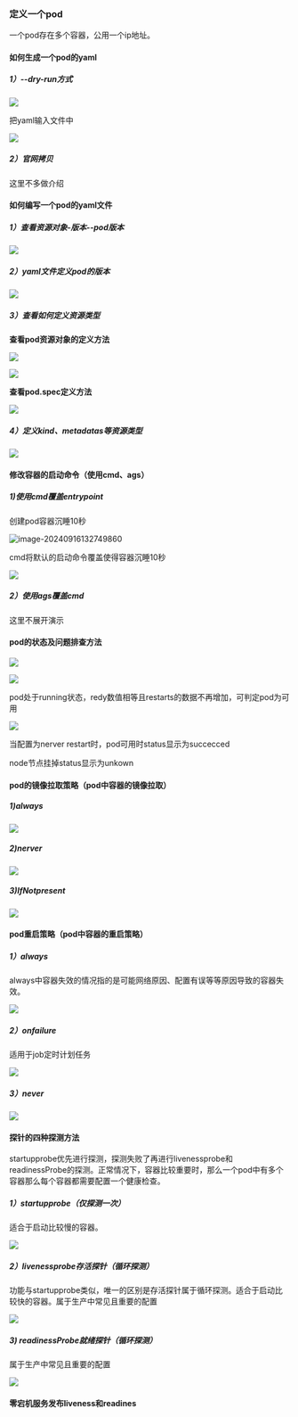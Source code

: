 ### 定义一个pod

一个pod存在多个容器，公用一个ip地址。

#### 如何生成一个pod的yaml

##### 1）--dry-run方式

![](https://raw.githubusercontent.com/zoowemama1930/DMimagest1/main/202409161302578.png)

把yaml输入文件中

![](https://raw.githubusercontent.com/zoowemama1930/DMimagest1/main/202409161303797.png)

##### 2）官网拷贝

这里不多做介绍

#### 如何编写一个pod的yaml文件

##### 1）查看资源对象-版本--pod版本

![](https://raw.githubusercontent.com/zoowemama1930/DMimagest1/main/202409161307617.png)

##### 2）yaml文件定义pod的版本

![](https://raw.githubusercontent.com/zoowemama1930/DMimagest1/main/202409161306224.png)

##### 3）查看如何定义资源类型

**查看pod资源对象的定义方法**

![](https://raw.githubusercontent.com/zoowemama1930/DMimagest1/main/202409161335425.png)

![](https://raw.githubusercontent.com/zoowemama1930/DMimagest1/main/202409161311763.png)

**查看pod.spec定义方法**

![](https://raw.githubusercontent.com/zoowemama1930/DMimagest1/main/202409161325754.png)



##### 4）定义kind、metadatas等资源类型

![](https://raw.githubusercontent.com/zoowemama1930/DMimagest1/main/202409161316664.png)

#### 修改容器的启动命令（使用cmd、ags）

##### 1)使用cmd覆盖entrypoint

创建pod容器沉睡10秒

![image-20240916132749860](C:/Users/ZOOWEMAMA/AppData/Roaming/Typora/typora-user-images/image-20240916132749860.png)

cmd将默认的启动命令覆盖使得容器沉睡10秒

![](https://raw.githubusercontent.com/zoowemama1930/DMimagest1/main/202409161329515.png)

##### 2）使用ags覆盖cmd

这里不展开演示

#### pod的状态及问题排查方法

![](https://raw.githubusercontent.com/zoowemama1930/DMimagest1/main/202409161336017.png)

![](https://raw.githubusercontent.com/zoowemama1930/DMimagest1/main/202409161336523.png)

pod处于running状态，redy数值相等且restarts的数据不再增加，可判定pod为可用

![](https://raw.githubusercontent.com/zoowemama1930/DMimagest1/main/202409161341151.png)

当配置为nerver restart时，pod可用时status显示为succecced

node节点挂掉status显示为unkown

#### pod的镜像拉取策略（pod中容器的镜像拉取）

##### 1)always

![](https://raw.githubusercontent.com/zoowemama1930/DMimagest1/main/202409161352262.png)

##### 2)nerver

![](https://raw.githubusercontent.com/zoowemama1930/DMimagest1/main/202409161352215.png)

#####  3)IfNotpresent

![](https://raw.githubusercontent.com/zoowemama1930/DMimagest1/main/202409161353077.png)

 

####  pod重启策略（pod中容器的重启策略）

##### 1）always

always中容器失效的情况指的是可能网络原因、配置有误等等原因导致的容器失效。

![](https://raw.githubusercontent.com/zoowemama1930/DMimagest1/main/202409161411555.png)

##### 2）onfailure

适用于job定时计划任务

![](https://raw.githubusercontent.com/zoowemama1930/DMimagest1/main/202409161412642.png)

##### 3）never

![](https://raw.githubusercontent.com/zoowemama1930/DMimagest1/main/202409161412266.png)

#### 探针的四种探测方法

startupprobe优先进行探测，探测失败了再进行livenessprobe和readinessProbe的探测。正常情况下，容器比较重要时，那么一个pod中有多个容器那么每个容器都需要配置一个健康检查。

##### 1）startupprobe（仅探测一次）

适合于启动比较慢的容器。

![](https://raw.githubusercontent.com/zoowemama1930/DMimagest1/main/202409161421402.png)

##### 2）livenessprobe存活探针（循环探测）

功能与startupprobe类似，唯一的区别是存活探针属于循环探测。适合于启动比较快的容器。属于生产中常见且重要的配置

![](https://raw.githubusercontent.com/zoowemama1930/DMimagest1/main/202409161421219.png)

##### 3) readinessProbe就绪探针（循环探测）

属于生产中常见且重要的配置

![](https://raw.githubusercontent.com/zoowemama1930/DMimagest1/main/202409161421457.png)

#### 零宕机服务发布liveness和readines